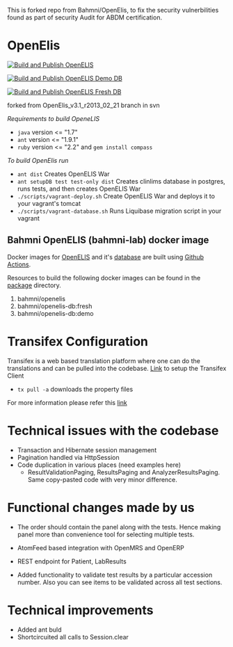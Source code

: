 This is forked repo from Bahmni/OpenElis, to fix the security vulnerbilities found as part of security Audit for ABDM certification.



OpenElis
========

[![Build and Publish OpenELIS](https://github.com/Bahmni/OpenElis/actions/workflows/build_publish_openelis.yml/badge.svg)](https://github.com/Bahmni/OpenElis/actions/workflows/build_publish_openelis.yml)

[![Build and Publish OpenELIS Demo DB](https://github.com/Bahmni/OpenElis/actions/workflows/build_publish_openelis_demoDB.yml/badge.svg)](https://github.com/Bahmni/OpenElis/actions/workflows/build_publish_openelis_demoDB.yml)

[![Build and Publish OpenELIS Fresh DB](https://github.com/Bahmni/OpenElis/actions/workflows/build_publish_openelis_freshDB.yml/badge.svg)](https://github.com/Bahmni/OpenElis/actions/workflows/build_publish_openelis_freshDB.yml)

forked from OpenElis_v3.1_r2013_02_21 branch in svn

*Requirements to build OpeneLIS*
* `java` version <= "1.7"
* `ant` version <= "1.9.1"
* `ruby` version <= "2.2" and `gem install compass`

*To build OpenElis run*
* `ant dist`  Creates OpenELIS War
* `ant setupDB test test-only dist`  Creates clinlims database in postgres, runs tests, and then creates OpenELIS War
* `./scripts/vagrant-deploy.sh` Create OpenELIS War and deploys it to your vagrant's tomcat
* `./scripts/vagrant-database.sh` Runs Liquibase migration script in your vagrant 

## Bahmni OpenELIS (bahmni-lab) docker image
Docker images for [OpenELIS](https://hub.docker.com/r/bahmni/openelis/tags) and it's [database](https://hub.docker.com/r/bahmni/openelis-db/tags) are built using [Github Actions](/.github/workflows). 

Resources to build the following docker images can be found in the [package](/package) directory.
1. bahmni/openelis
2. bahmni/openelis-db:fresh
3. bahmni/openelis-db:demo

Transifex Configuration
===========================
Transifex is a web based translation platform where one can do the translations and can be pulled into the codebase.
[Link](http://docs.transifex.com/client/config/#transifexrc) to setup the Transifex Client 

* `tx pull -a` downloads the property files

For more information please refer this [link](https://bahmni.atlassian.net/wiki/display/BAH/Translating+Bahmni) 

Technical issues with the codebase
======================================

- Transaction and Hibernate session management
- Pagination handled via HttpSession
- Code duplication in various places (need examples here)
	- ResultValidationPaging, ResultsPaging and AnalyzerResultsPaging. Same copy-pasted code with very minor difference.

Functional changes made by us
=============================
- The order should contain the panel along with the tests. Hence making panel more than convenience tool for selecting multiple tests.
- AtomFeed based integration with OpenMRS and OpenERP
- REST endpoint for Patient, LabResults

- Added functionality to validate test results by a particular accession number. Also you can see items to be validated across all test sections.

Technical improvements
======================
- Added ant buld
- Shortcircuited all calls to Session.clear

